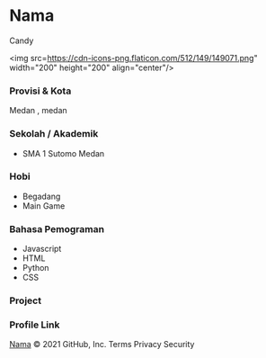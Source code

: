# Nama
Candy

<img src=https://cdn-icons-png.flaticon.com/512/149/149071.png" width="200" height="200" align="center"/>

### Provisi & Kota

Medan , medan

### Sekolah / Akademik

- SMA 1 Sutomo Medan

### Hobi

- Begadang
- Main Game


### Bahasa Pemograman 

- Javascript
- HTML
- Python
- CSS

### Project



### Profile Link

[Nama](https://github.com/aisyalfawwaz)
© 2021 GitHub, Inc.
Terms
Privacy
Security
